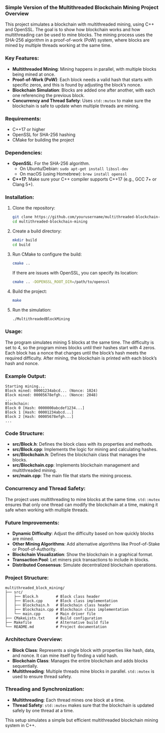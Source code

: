 ### Simple Version of the Multithreaded Blockchain Mining Project Overview

This project simulates a blockchain with multithreaded mining, using C++ and OpenSSL. The goal is to show how blockchain works and how multithreading can be used to mine blocks. The mining process uses the SHA-256 algorithm in a proof-of-work (PoW) system, where blocks are mined by multiple threads working at the same time.

### Key Features:
- **Multithreaded Mining**: Mining happens in parallel, with multiple blocks being mined at once.
- **Proof-of-Work (PoW)**: Each block needs a valid hash that starts with specific zeros, and this is found by adjusting the block’s nonce.
- **Blockchain Simulation**: Blocks are added one after another, with each one referencing the previous block.
- **Concurrency and Thread Safety**: Uses `std::mutex` to make sure the blockchain is safe to update when multiple threads are mining.

### Requirements:
- C++17 or higher
- OpenSSL for SHA-256 hashing
- CMake for building the project

### Dependencies:
- **OpenSSL**: For the SHA-256 algorithm. 
  - On Ubuntu/Debian: `sudo apt-get install libssl-dev`
  - On macOS (using Homebrew): `brew install openssl`
- **C++17**: Make sure your C++ compiler supports C++17 (e.g., GCC 7+ or Clang 5+).

### Installation:
1. Clone the repository:
   ```bash
   git clone https://github.com/yourusername/multithreaded-blockchain-mining.git
   cd multithreaded-blockchain-mining
   ```
2. Create a build directory:
   ```bash
   mkdir build
   cd build
   ```
3. Run CMake to configure the build:
   ```bash
   cmake ..
   ```
   If there are issues with OpenSSL, you can specify its location:
   ```bash
   cmake .. -DOPENSSL_ROOT_DIR=/path/to/openssl
   ```
4. Build the project:
   ```bash
   make
   ```
5. Run the simulation:
   ```bash
   ./MultithreadedBlockMining
   ```

### Usage:
The program simulates mining 5 blocks at the same time. The difficulty is set to 4, so the program mines blocks until their hashes start with 4 zeros. Each block has a nonce that changes until the block’s hash meets the required difficulty. After mining, the blockchain is printed with each block’s hash and nonce.

### Example Output:
```
Starting mining...
Block mined: 00001234abcd... (Nonce: 1024)
Block mined: 00005678efgh... (Nonce: 2048)
...
Blockchain:
Block 0 [Hash: 0000000abcdef1234...]
Block 1 [Hash: 00001234abcd...]
Block 2 [Hash: 00005678efgh...]
...
```

### Code Structure:
- **src/Block.h**: Defines the block class with its properties and methods.
- **src/Block.cpp**: Implements the logic for mining and calculating hashes.
- **src/Blockchain.h**: Defines the blockchain class that manages the blocks.
- **src/Blockchain.cpp**: Implements blockchain management and multithreaded mining.
- **src/main.cpp**: The main file that starts the mining process.

### Concurrency and Thread Safety:
The project uses multithreading to mine blocks at the same time. `std::mutex` ensures that only one thread can modify the blockchain at a time, making it safe when working with multiple threads.

### Future Improvements:
- **Dynamic Difficulty**: Adjust the difficulty based on how quickly blocks are mined.
- **Other Mining Algorithms**: Add alternative algorithms like Proof-of-Stake or Proof-of-Authority.
- **Blockchain Visualization**: Show the blockchain in a graphical format.
- **Transaction Pool**: Let miners pick transactions to include in blocks.
- **Distributed Consensus**: Simulate decentralized blockchain operations.

### Project Structure:
```
multithreaded_block_mining/
├── src/
│   ├── Block.h        # Block class header
│   ├── Block.cpp      # Block class implementation
│   ├── Blockchain.h   # Blockchain class header
│   ├── Blockchain.cpp # Blockchain class implementation
│   └── main.cpp       # Main driver file
├── CMakeLists.txt     # Build configuration
├── Makefile           # Alternative build file
└── README.md          # Project documentation
```

### Architecture Overview:
- **Block Class**: Represents a single block with properties like hash, data, and nonce. It can mine itself by finding a valid hash.
- **Blockchain Class**: Manages the entire blockchain and adds blocks sequentially.
- **Multithreading**: Multiple threads mine blocks in parallel. `std::mutex` is used to ensure thread safety.

### Threading and Synchronization:
- **Multithreading**: Each thread mines one block at a time.
- **Thread Safety**: `std::mutex` makes sure that the blockchain is updated safely by one thread at a time.

This setup simulates a simple but efficient multithreaded blockchain mining system in C++.
